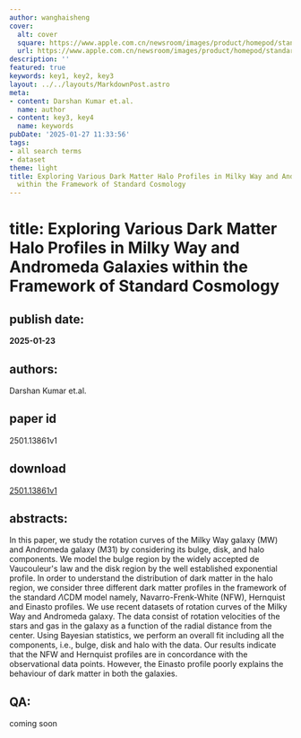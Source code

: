 ```yaml
---
author: wanghaisheng
cover:
  alt: cover
  square: https://www.apple.com.cn/newsroom/images/product/homepod/standard/Apple-HomePod-hero-230118_big.jpg.large_2x.jpg
  url: https://www.apple.com.cn/newsroom/images/product/homepod/standard/Apple-HomePod-hero-230118_big.jpg.large_2x.jpg
description: ''
featured: true
keywords: key1, key2, key3
layout: ../../layouts/MarkdownPost.astro
meta:
- content: Darshan Kumar et.al.
  name: author
- content: key3, key4
  name: keywords
pubDate: '2025-01-27 11:33:56'
tags:
- all search terms
- dataset
theme: light
title: Exploring Various Dark Matter Halo Profiles in Milky Way and Andromeda Galaxies
  within the Framework of Standard Cosmology
---
```


# title: Exploring Various Dark Matter Halo Profiles in Milky Way and Andromeda Galaxies within the Framework of Standard Cosmology 
## publish date: 
**2025-01-23** 
## authors: 
  Darshan Kumar et.al. 
## paper id
2501.13861v1
## download
[2501.13861v1](http://arxiv.org/abs/2501.13861v1)
## abstracts:
In this paper, we study the rotation curves of the Milky Way galaxy (MW) and Andromeda galaxy (M31) by considering its bulge, disk, and halo components. We model the bulge region by the widely accepted de Vaucouleur's law and the disk region by the well established exponential profile. In order to understand the distribution of dark matter in the halo region, we consider three different dark matter profiles in the framework of the standard $\Lambda$CDM model namely, Navarro-Frenk-White (NFW), Hernquist and Einasto profiles. We use recent datasets of rotation curves of the Milky Way and Andromeda galaxy. The data consist of rotation velocities of the stars and gas in the galaxy as a function of the radial distance from the center. Using Bayesian statistics, we perform an overall fit including all the components, i.e., bulge, disk and halo with the data. Our results indicate that the NFW and Hernquist profiles are in concordance with the observational data points. However, the Einasto profile poorly explains the behaviour of dark matter in both the galaxies.
## QA:
coming soon
